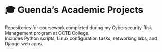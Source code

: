 # 🎓 Guenda’s Academic Projects
Repositories for coursework completed during my Cybersecurity Risk Management program at CCTB College.  
Includes Python scripts, Linux configuration tasks, networking labs, and Django web apps.
